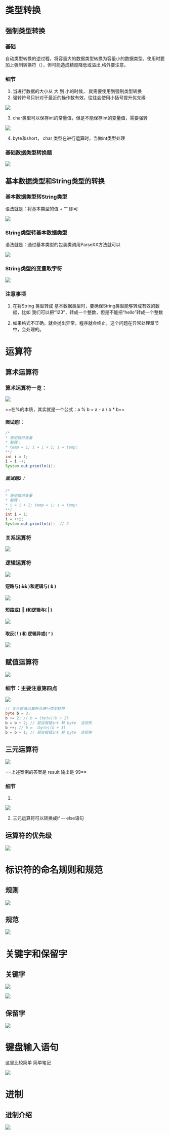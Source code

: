 

# 类型转换

## 强制类型转换

### 基础

自动类型转换的逆过程，将容量大的数据类型转换为容量小的数据类型。使用时要加上强制转换符（），但可能造成精度降低或溢出,格外要注意。

### 细节

1. 当进行数据的大小从 大 到 小的时候， 就需要使用到强制类型转换
2. 强转符号只针对于最近的操作数有效，往往会使用小括号提升优先级

![](https://xingqiu-tuchuang-1256524210.cos.ap-shanghai.myqcloud.com/1892/Typora20230105173117.png)

3. char类型可以保存int的常量值，但是不能保存int的变量值，需要强转

![](https://xingqiu-tuchuang-1256524210.cos.ap-shanghai.myqcloud.com/1892/Typora20230105173151.png)

4. byte和short， char 类型在进行运算时，当做int类型处理

###  基础数据类型转换题

![](https://xingqiu-tuchuang-1256524210.cos.ap-shanghai.myqcloud.com/1892/Typora20230105173547.png)

## 基本数据类型和String类型的转换

### 基本数据类型转String类型

语法就是：将基本类型的值 + “” 即可

![](https://xingqiu-tuchuang-1256524210.cos.ap-shanghai.myqcloud.com/1892/Typora20230105173837.png)

### String类型转基本数据类型

语法就是：通过基本类型的包装类调用ParseXX方法就可以

![](https://xingqiu-tuchuang-1256524210.cos.ap-shanghai.myqcloud.com/1892/Typora20230105174149.png)

### String类型的变量取字符

![](https://xingqiu-tuchuang-1256524210.cos.ap-shanghai.myqcloud.com/1892/Typora20230105174431.png)

### 注意事项

1. 在将String 类型转成 基本数据类型时，要确保String类型能够转成有效的数据，比如 我们可以把“123”，转成一个整数，但是不能把“hello”转成一个整数

2. 如果格式不正确，就会抛出异常，程序就会终止，这个问题在异常处理章节中，会处理的。

# 运算符

## 算术运算符

### 算术运算符一览：

![](https://xingqiu-tuchuang-1256524210.cos.ap-shanghai.myqcloud.com/1892/Typora20230111205519.png)

==在%的本质，其实就是一个公式：a % b = a - a / b * b==

####  面试题1：

```java
/*
* 使用临时变量
* 解释：
* temp = i; i = i + 1; i = temp;
**/
int i = 1;
i = i ++;
System.out.println(i); 
```

 

##### 面试题2：

```java
/*
* 使用临时变量
* 解释：
* i = i + 1; temp = i; i = temp;
**/ 
int i = 1;
i = ++i;
System.out.println(i);  // 2
```

### 关系运算符 

![](https://xingqiu-tuchuang-1256524210.cos.ap-shanghai.myqcloud.com/1892/Typora20230111213929.png)

### 逻辑运算符

![](https://xingqiu-tuchuang-1256524210.cos.ap-shanghai.myqcloud.com/1892/Typora20230111214705.png)



#### 短路与( && )和逻辑与( & )

![](https://xingqiu-tuchuang-1256524210.cos.ap-shanghai.myqcloud.com/1892/Typora20230111215200.png)

 

#### 短路或( || )和逻辑与( | )

![](https://xingqiu-tuchuang-1256524210.cos.ap-shanghai.myqcloud.com/1892/Typora20230111220813.png)

#### 取反( ! ) 和 逻辑异或( ^ )

![](https://xingqiu-tuchuang-1256524210.cos.ap-shanghai.myqcloud.com/1892/Typora20230111221011.png)

##  赋值运算符

![](https://xingqiu-tuchuang-1256524210.cos.ap-shanghai.myqcloud.com/1892/Typora20230111225145.png)



### 细节：主要注意第四点

![](https://xingqiu-tuchuang-1256524210.cos.ap-shanghai.myqcloud.com/1892/Typora20230111225328.png)

 ```java
 // 复合赋值运算符会进行类型转换
 byte b = 3;
 b += 2; // b = (byte)(b + 2)
 b = b + 2; // 就会报错int 转 byte  会损失
 b ++; // b = （byte)(b + 1)
 b = b + 1; // 就会报错int 转 byte  会损失
 ```

## 三元运算符

![](https://xingqiu-tuchuang-1256524210.cos.ap-shanghai.myqcloud.com/1892/Typora20230111230540.png)

==上述案例的答案是 result 输出是 99==  

### 细节

1.

![](https://xingqiu-tuchuang-1256524210.cos.ap-shanghai.myqcloud.com/1892/Typora20230111232625.png)

2. 三元运算符可以转换成if -- else语句

## 运算符的优先级

![](https://xingqiu-tuchuang-1256524210.cos.ap-shanghai.myqcloud.com/1892/Typora20230111234944.png)

# 标识符的命名规则和规范

## 规则

![](https://xingqiu-tuchuang-1256524210.cos.ap-shanghai.myqcloud.com/1892/Typora20230114123411.png)

## 规范

 ![](https://xingqiu-tuchuang-1256524210.cos.ap-shanghai.myqcloud.com/1892/Typora20230114124749.png)

# 关键字和保留字

## 关键字

![](https://xingqiu-tuchuang-1256524210.cos.ap-shanghai.myqcloud.com/1892/Typora20230114125528.png)

  ![](https://xingqiu-tuchuang-1256524210.cos.ap-shanghai.myqcloud.com/1892/Typora20230114125555.png) 

## 保留字

![](https://xingqiu-tuchuang-1256524210.cos.ap-shanghai.myqcloud.com/1892/Typora20230114125705.png)

# 键盘输入语句

这里比较简单 简单笔记

![](https://xingqiu-tuchuang-1256524210.cos.ap-shanghai.myqcloud.com/1892/Typora20230114130918.png)

# 进制

## 进制介绍

![](https://xingqiu-tuchuang-1256524210.cos.ap-shanghai.myqcloud.com/1892/Typora20230114131026.png)

 
